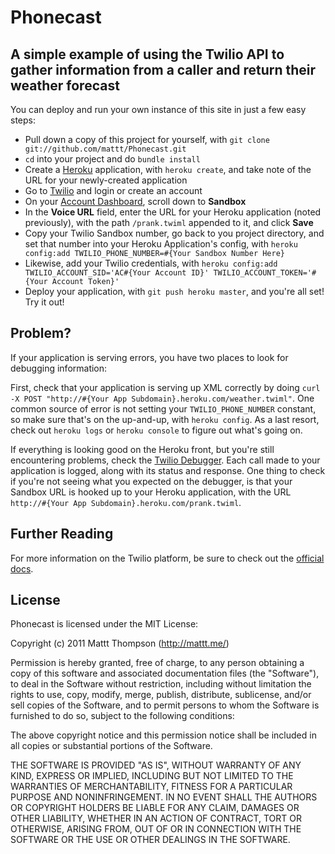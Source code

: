 # Phonecast
## A simple example of using the Twilio API to gather information from a caller and return their weather forecast

You can deploy and run your own instance of this site in just a few easy steps:

- Pull down a copy of this project for yourself, with `git clone git://github.com/mattt/Phonecast.git`
- `cd` into your project and do `bundle install`
- Create a [Heroku](http://heroku.com) application, with `heroku create`, and take note of the URL for your newly-created application
- Go to [Twilio](http://twilio.com) and login or create an account
- On your [Account Dashboard](https://www.twilio.com/user/account/), scroll down to **Sandbox**
- In the **Voice URL** field, enter the URL for your Heroku application (noted previously), with the path `/prank.twiml` appended to it, and click **Save**
- Copy your Twilio Sandbox number, go back to you project directory, and set that number into your Heroku Application's config, with `heroku config:add TWILIO_PHONE_NUMBER=#{Your Sandbox Number Here}`
- Likewise, add your Twilio credentials, with `heroku config:add TWILIO_ACCOUNT_SID='AC#{Your Account ID}' TWILIO_ACCOUNT_TOKEN='#{Your Account Token}'`
- Deploy your application, with `git push heroku master`, and you're all set! Try it out!

## Problem?

If your application is serving errors, you have two places to look for debugging information:

First, check that your application is serving up XML correctly by doing `curl -X POST "http://#{Your App Subdomain}.heroku.com/weather.twiml"`. One common source of error is not setting your `TWILIO_PHONE_NUMBER` constant, so make sure that's on the up-and-up, with `heroku config`. As a last resort, check out `heroku logs` or `heroku console` to figure out what's going on.

If everything is looking good on the Heroku front, but you're still encountering problems, check the [Twilio Debugger](https://www.twilio.com/user/account/debugger). Each call made to your application is logged, along with its status and response. One thing to check if you're not seeing what you expected on the debugger, is that your Sandbox URL is hooked up to your Heroku application, with the URL `http://#{Your App Subdomain}.heroku.com/prank.twiml`.

## Further Reading

For more information on the Twilio platform, be sure to check out the [official docs](http://www.twilio.com/docs/index).

## License

Phonecast is licensed under the MIT License:

  Copyright (c) 2011 Mattt Thompson (http://mattt.me/)

  Permission is hereby granted, free of charge, to any person obtaining a copy
  of this software and associated documentation files (the "Software"), to deal
  in the Software without restriction, including without limitation the rights
  to use, copy, modify, merge, publish, distribute, sublicense, and/or sell
  copies of the Software, and to permit persons to whom the Software is
  furnished to do so, subject to the following conditions:

  The above copyright notice and this permission notice shall be included in
  all copies or substantial portions of the Software.

  THE SOFTWARE IS PROVIDED "AS IS", WITHOUT WARRANTY OF ANY KIND, EXPRESS OR
  IMPLIED, INCLUDING BUT NOT LIMITED TO THE WARRANTIES OF MERCHANTABILITY,
  FITNESS FOR A PARTICULAR PURPOSE AND NONINFRINGEMENT. IN NO EVENT SHALL THE
  AUTHORS OR COPYRIGHT HOLDERS BE LIABLE FOR ANY CLAIM, DAMAGES OR OTHER
  LIABILITY, WHETHER IN AN ACTION OF CONTRACT, TORT OR OTHERWISE, ARISING FROM,
  OUT OF OR IN CONNECTION WITH THE SOFTWARE OR THE USE OR OTHER DEALINGS IN
  THE SOFTWARE.
